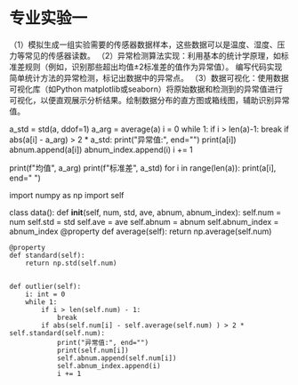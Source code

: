 # 专业实验一
（1）模拟生成一组实验需要的传感器数据样本，这些数据可以是温度、湿度、压力等常见的传感器读数。
（2）异常检测算法实现：利用基本的统计学原理，如标准差规则（例如，识别那些超出均值±2标准差的值作为异常值）。	编写代码实现简单统计方法的异常检测，标记出数据中的异常点。
（3）数据可视化：使用数据可视化库（如Python matplotlib或seaborn）将原始数据和检测到的异常值进行可视化，以便直观展示分析结果。绘制数据分布的直方图或箱线图，辅助识别异常值。

a_std = std(a, ddof=1)
a_arg = average(a)
i = 0
while 1:
    if i > len(a)-1:
        break
    if abs(a[i] - a_arg) > 2 * a_std:
        print("异常值:", end="")
        print(a[i])
        abnum.append(a[i])
        abnum_index.append(i)
    i += 1

print(f"均值", a_arg)
print(f"标准差", a_std)
for i in range(len(a)):
    print(a[i], end=" ")



import numpy as np
import self


class data():
    def __init__(self, num, std, ave, abnum, abnum_index):
        self.num = num
        self.std = std
        self.ave = ave
        self.abnum = abnum
        self.abnum_index = abnum_index
    @property
    def average(self):
        return np.average(self.num)


    @property
    def standard(self):
        return np.std(self.num)


    def outlier(self):
        i: int = 0
        while 1:
            if i > len(self.num) - 1:
                break
            if abs(self.num[i] - self.average(self.num) ) > 2 * self.standard(self.num):
                print("异常值:", end="")
                print(self.num[i])
                self.abnum.append(self.num[i])
                self.abnum_index.append(i)
                i += 1
        
    